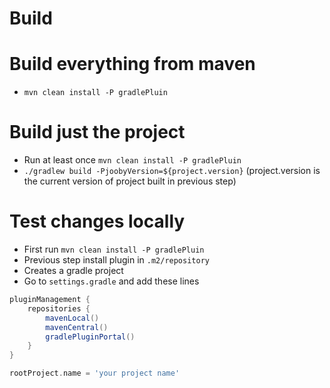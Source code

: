# Build

# Build everything from maven

- `mvn clean install -P gradlePluin`

# Build just the project

- Run at least once `mvn clean install -P gradlePluin`
- `./gradlew build -PjoobyVersion=${project.version}` (project.version is the current version of project built in previous step)

# Test changes locally

- First run `mvn clean install -P gradlePluin`
- Previous step install plugin in `.m2/repository`
- Creates a gradle project
- Go to `settings.gradle` and add these lines

```groovy
pluginManagement {
    repositories {
        mavenLocal()
        mavenCentral()
        gradlePluginPortal()
    }
}

rootProject.name = 'your project name'
```

